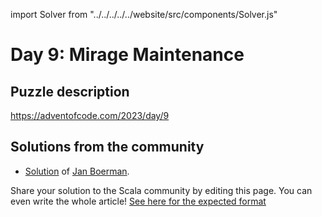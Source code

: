 import Solver from "../../../../../website/src/components/Solver.js"

# Day 9: Mirage Maintenance

## Puzzle description

https://adventofcode.com/2023/day/9

## Solutions from the community

- [Solution](https://github.com/Jannyboy11/AdventOfCode2023/blob/master/src/main/scala/day09/Day09.scala) of [Jan Boerman](https://twitter.com/JanBoerman95).

Share your solution to the Scala community by editing this page.
You can even write the whole article! [See here for the expected format](https://github.com/scalacenter/scala-advent-of-code/discussions/424)
